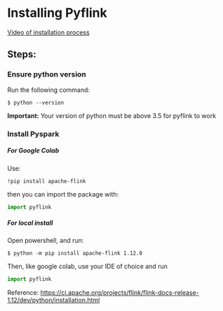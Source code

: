 # Installing Pyflink

[Video of installation process](https://app.vidgrid.com/view/1T3unjs9eFeb)

## Steps:

### Ensure python version

Run the following command:
```
$ python --version
```

**Important:** Your version of python must be above 3.5 for pyflink to work

### Install Pyspark

##### For Google Colab
Use:
```
!pip install apache-flink
```
then you can import the package with: 
```python
import pyflink
```

##### For local install
Open powershell, and run:
```
$ python -m pip install apache-flink 1.12.0
```
Then, like google colab, use your IDE of choice and run 
```python
import pyflink
```

Reference: https://ci.apache.org/projects/flink/flink-docs-release-1.12/dev/python/installation.html
